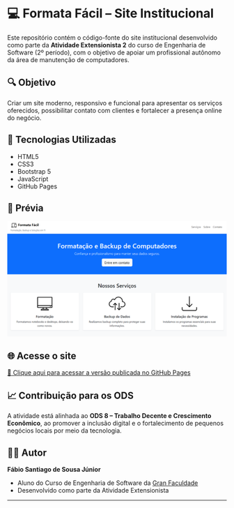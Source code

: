 # 💻 Formata Fácil – Site Institucional

Este repositório contém o código-fonte do site institucional desenvolvido como parte da **Atividade Extensionista 2** do curso de Engenharia de Software (2º período), com o objetivo de apoiar um profissional autônomo da área de manutenção de computadores.

## 🔍 Objetivo

Criar um site moderno, responsivo e funcional para apresentar os serviços oferecidos, possibilitar contato com clientes e fortalecer a presença online do negócio.

## 🚀 Tecnologias Utilizadas

- HTML5
- CSS3
- Bootstrap 5
- JavaScript
- GitHub Pages

## 📸 Prévia

![Prévia do site](img/preview.png)

## 🌐 Acesse o site

[🔗 Clique aqui para acessar a versão publicada no GitHub Pages](https://ssantiago121.github.io/formata-facil/)  

## 📈 Contribuição para os ODS

A atividade está alinhada ao **ODS 8 – Trabalho Decente e Crescimento Econômico**, ao promover a inclusão digital e o fortalecimento de pequenos negócios locais por meio da tecnologia.

## 👨‍💻 Autor

**Fábio Santiago de Sousa Júnior**  
 - Aluno do Curso de Engenharia de Software da [Gran Faculdade](https://faculdade.grancursosonline.com.br/)
 - Desenvolvido como parte da Atividade Extensionista

---

